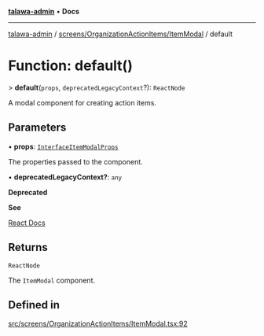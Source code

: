 [**talawa-admin**](../../../../README.md) • **Docs**

***

[talawa-admin](../../../../modules.md) / [screens/OrganizationActionItems/ItemModal](../README.md) / default

# Function: default()

\> **default**(`props`, `deprecatedLegacyContext`?): `ReactNode`

A modal component for creating action items.

## Parameters

• **props**: [`InterfaceItemModalProps`](../interfaces/InterfaceItemModalProps.md)

The properties passed to the component.

• **deprecatedLegacyContext?**: `any`

**Deprecated**

**See**

[React Docs](https://legacy.reactjs.org/docs/legacy-context.html#referencing-context-in-lifecycle-methods)

## Returns

`ReactNode`

The `ItemModal` component.

## Defined in

[src/screens/OrganizationActionItems/ItemModal.tsx:92](https://github.com/PalisadoesFoundation/talawa-admin/blob/7a991b3aa824070bd53d6367f1ce7f072321af88/src/screens/OrganizationActionItems/ItemModal.tsx#L92)
